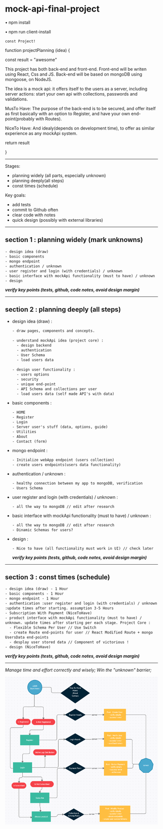 # mock-api-final-project

• npm install 

• npm run client-install 




    const Project!


function projectPlanning (idea) {
  
  const result = "awesome"


This project has both back-end and front-end. 
Front-end will be writen using React, Css and JS.
Back-end will be based on mongoDB using mongoose, on NodeJS.

The idea is a mock api: it offers itself to the users as a server, including server actions: 
start your own api with collections, passwords and validations.

MusTo Have:
The purpose of the back-end is to be secured, and offer itself as first basically with an option to Register, and have your own end-point(probably with Routes).

NiceTo Have:
And idealy(depends on development time), to offer as similar experience as any mockApi system.


  return result

}

------------------------------------


Stages:
- planning widely (all parts, especially unknown)
- planning deeply(all steps)
- const times (schedule)

Key goals:
- add tests
- commit to Github often
- clear code with notes
- quick design (possibly with external libraries)

------------------------------------

## section 1 :  planning widely (mark unknowns)

    - design idea (draw)
    - basic components
    - mongo endpoint
    - authentication / unknown
    - user register and login (with credentials) / unknown
    - basic interface with mockApi functionality (must to have) / unknown
    - design

***verify key points (tests, github, code notes, avoid design margin)***

------------------------------------

## section 2 :  planning deeply (all steps)

- design idea (draw) :

      - draw pages, components and concepts.

      - understand mockApi idea (project core) :
        - design backend
        - authentication
        - User Schema
        - load users data

      - design user functionality :
        - users options
        - security
        - unique end-point
        - API Schema and collections per user
        - load users data (self made API's with data)

- basic components :

      - HOME
      - Register
      - Login
      - Server user's stuff (data, options, guide)
      - Utilities
      - About
      - Contact (form)

- mongo endpoint :

      - Initialize webApp endpoint (users collection)
      - create users endpoints(users data functionality)

- authentication / unknown :

      - healthy connection between my app to mongoDB, verification 
      - Users Schema

- user register and login (with credentials) / unknown :

      - all the way to mongoDB // edit after research

- basic interface with mockApi functionality (must to have) / unknown :

      - all the way to mongoDB // edit after research
      - Dinamic Schemas for users?

- design :

      - Nice to have (all functionality must work in UI) // check later

	***verify key points (tests, github, code notes, avoid design margin)***

------------------------------------

## section 3 :  const times (schedule)

    - design idea (draw) - 1 Hour
    - basic components - 1 Hour
    - mongo endpoint - 1 Hour
    - authentication :user register and login (with credentials) / unknown :update times after starting. assumption 3-5 Hours
    - Subscription With Payment (NiceToHave)
    - product interface with mockApi functionality (must to have) / unknown. update times after starting per each stage. Project Core :
      - Flexible Schema Per User // Use Switch
      - create Route end-points for user // React Modified Route + mongo UsersData end-points
      - desplay user stored data // Component of victorious !
    - design (NiceToHave)

***verify key points (tests, github, code notes, avoid design margin)***

------------------------------------

*Manage time and effort correctly and wisely;*
*Win the "unknown" barrier;*


![plot](./client/Flow.png)